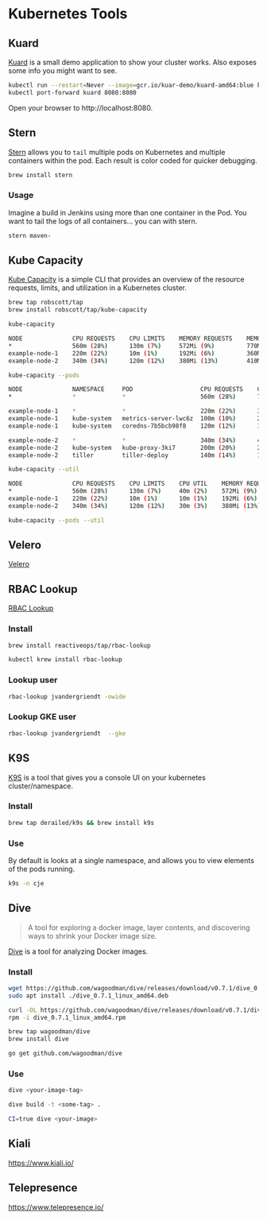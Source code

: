 # Kubernetes Tools

## Kuard

[Kuard](https://github.com/kubernetes-up-and-running/kuard) is a small demo application to show your cluster works.
Also exposes some info you might want to see.

```bash
kubectl run --restart=Never --image=gcr.io/kuar-demo/kuard-amd64:blue kuard
kubectl port-forward kuard 8080:8080
```

Open your browser to http://localhost:8080.

## Stern

[Stern](https://github.com/wercker/stern) allows you to `tail` multiple pods on Kubernetes and multiple containers within the pod. Each result is color coded for quicker debugging.

```bash
brew install stern
```

### Usage

Imagine a build in Jenkins using more than one container in the Pod.
You want to tail the logs of all containers... you can with stern.

```bash
stern maven-
```

## Kube Capacity

[Kube Capacity](https://github.com/robscott/kube-capacity) is a simple CLI that provides an overview of the resource requests, limits, and utilization in a Kubernetes cluster.

```bash
brew tap robscott/tap
brew install robscott/tap/kube-capacity
```

```bash
kube-capacity
```

```bash
NODE              CPU REQUESTS    CPU LIMITS    MEMORY REQUESTS    MEMORY LIMITS
*                 560m (28%)      130m (7%)     572Mi (9%)         770Mi (13%)
example-node-1    220m (22%)      10m (1%)      192Mi (6%)         360Mi (12%)
example-node-2    340m (34%)      120m (12%)    380Mi (13%)        410Mi (14%)
```

```bash
kube-capacity --pods
```

```bash
NODE              NAMESPACE     POD                   CPU REQUESTS    CPU LIMITS    MEMORY REQUESTS    MEMORY LIMITS
*                 *             *                     560m (28%)      780m (38%)    572Mi (9%)         770Mi (13%)

example-node-1    *             *                     220m (22%)      320m (32%)    192Mi (6%)         360Mi (12%)
example-node-1    kube-system   metrics-server-lwc6z  100m (10%)      200m (20%)    100Mi (3%)         200Mi (7%)
example-node-1    kube-system   coredns-7b5bcb98f8    120m (12%)      120m (12%)    92Mi (3%)          160Mi (5%)

example-node-2    *             *                     340m (34%)      460m (46%)    380Mi (13%)        410Mi (14%)
example-node-2    kube-system   kube-proxy-3ki7       200m (20%)      280m (28%)    210Mi (7%)         210Mi (7%)
example-node-2    tiller        tiller-deploy         140m (14%)      180m (18%)    170Mi (5%)         200Mi (7%)
```

```bash
kube-capacity --util
```

```bash
NODE              CPU REQUESTS    CPU LIMITS    CPU UTIL    MEMORY REQUESTS    MEMORY LIMITS   MEMORY UTIL
*                 560m (28%)      130m (7%)     40m (2%)    572Mi (9%)         770Mi (13%)     470Mi (8%)
example-node-1    220m (22%)      10m (1%)      10m (1%)    192Mi (6%)         360Mi (12%)     210Mi (7%)
example-node-2    340m (34%)      120m (12%)    30m (3%)    380Mi (13%)        410Mi (14%)     260Mi (9%)
```

```bash
kube-capacity --pods --util
```

## Velero

[Velero](https://github.com/heptio/velero) 

## RBAC Lookup

[RBAC Lookup](https://github.com/reactiveops/rbac-lookup) 

### Install

``` bash tab="bash"
brew install reactiveops/tap/rbac-lookup
```

``` bash tab="Krew"
kubectl krew install rbac-lookup
```

### Lookup user

```bash
rbac-lookup jvandergriendt -owide
```

### Lookup GKE user

```bash
rbac-lookup jvandergriendt  --gke
```

## K9S

[K9S](https://github.com/derailed/k9s) is a tool that gives you a console UI on your kubernetes cluster/namespace.

### Install

```bash
brew tap derailed/k9s && brew install k9s
```

### Use

By default is looks at a single namespace, and allows you to view elements of the pods running.

```bash
k9s -n cje
```

## Dive

> A tool for exploring a docker image, layer contents, and discovering ways to shrink your Docker image size.

[Dive](https://github.com/wagoodman/dive) is a tool for analyzing Docker images.

### Install

```bash tab="Debian based"
wget https://github.com/wagoodman/dive/releases/download/v0.7.1/dive_0.7.1_linux_amd64.deb
sudo apt install ./dive_0.7.1_linux_amd64.deb
```

```bash tab="RHEL based"
curl -OL https://github.com/wagoodman/dive/releases/download/v0.7.1/dive_0.7.1_linux_amd64.rpm
rpm -i dive_0.7.1_linux_amd64.rpm
```

```bash tab="Homebrew"
brew tap wagoodman/dive
brew install dive
```

```bash tab="Windows"
go get github.com/wagoodman/dive
```

### Use

```bash tab="Existing image"
dive <your-image-tag>
```

```bash tab="To be build image"
dive build -t <some-tag> .
```

```bash tab="For CI builds"
CI=true dive <your-image>
```

## Kiali

https://www.kiali.io/

## Telepresence

https://www.telepresence.io/
